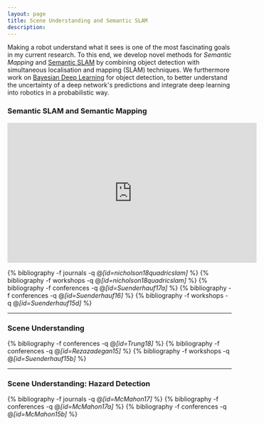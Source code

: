```yaml
---
layout: page
title: Scene Understanding and Semantic SLAM
description:
---
```


Making a robot understand what it sees is one of the most fascinating goals in my current research.
To this end, we develop novel methods for _Semantic Mapping_ and [Semantic SLAM](http://www.semanticslam.ai) by combining object detection with simultaneous localisation and mapping (SLAM) techniques. We furthermore work on [Bayesian Deep Learning](uncertainty) for object detection, to better understand the uncertainty of a deep network's predictions and integrate deep learning into robotics in a probabilistic way.

<!-- The problem of Simultaneous Localization and Mapping (SLAM) describes the process of a robot building a map of its unknown environment, and at the same time using this still incomplete map to determine the robot’s position, and to navigate.

SLAM is not unlike what seafarers in the past had to do when they explored the coast of a new continent for the first time.

Most current SLAM systems are still based on primitive geometric features such as points, lines, or planes. The created maps therefore carry geometric information, but no immediate semantic information. For instance in the image below, we see a map consisting of many individual points.

For us humans it is quite easy to identify individual objects such as monitors or chairs in this point cloud map. We automatically connect meaning (semantics) to the geometric structure we see. For a robot however, interpreting the map in this semantic way is a very hard problem.

A robot that uses this point cloud map – for instance for navigation – can understand that something is in its way, but it does not know what kind of object it is: which of these many points are part of a chair? Which represent a monitor? Which belong to a human office worker?

**Semantic Mapping** enriches the geometric map by semantic information. We can see below how some points in the map got identified as belonging to an object of a certain type. We illustrate this by assigning different colors to different object types, e.g. light blue for monitors and dark blue for keyboards.


**Semantic SLAM** goes one step further. Semantic SLAM uses objects as the central entities in the map (instead of primitives such as points). The objects carry semantic meaning, such as class labels or affordances. This -->


### Semantic SLAM and Semantic Mapping
<center>
<iframe width="560" height="315" src="https://www.youtube.com/embed/w1-INFCpc20" frameborder="0" allow="autoplay; encrypted-media" allowfullscreen></iframe>
</center>

{% bibliography -f journals -q @*[id=nicholson18quadricslam]* %}
{% bibliography -f workshops -q @*[id=nicholson18quadricslam]* %}
{% bibliography -f conferences -q @*[id=Suenderhauf17a]* %}
{% bibliography -f conferences -q @*[id=Suenderhauf16]* %}
{% bibliography -f workshops -q @*[id=Suenderhauf15d]* %}

---


### Scene Understanding
{% bibliography -f conferences -q @*[id=Trung18]* %}
{% bibliography -f conferences -q @*[id=Rezazadegan15]* %}
{% bibliography -f workshops -q @*[id=Suenderhauf15b]* %}

---

### Scene Understanding: Hazard Detection
{% bibliography -f journals -q @*[id=McMahon17]* %}
{% bibliography -f conferences -q @*[id=McMahon17a]* %}
{% bibliography -f conferences -q @*[id=McMahon15b]* %}
